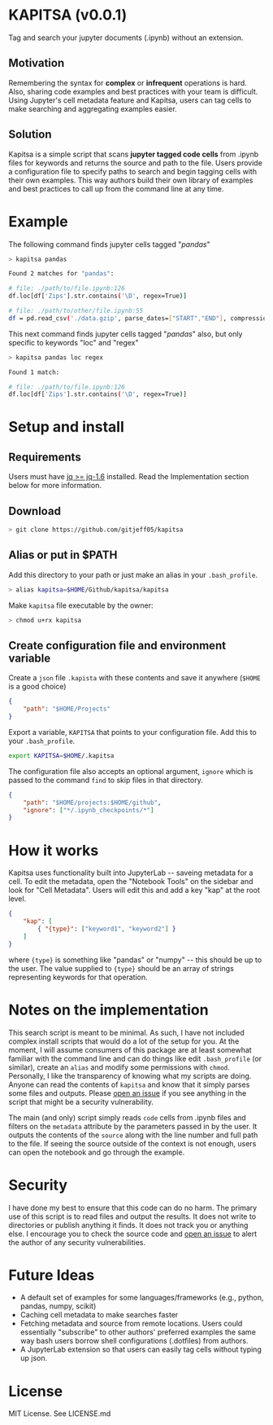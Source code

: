 # KAPITSA (v0.0.1)

Tag and search your jupyter documents (.ipynb) without an extension.

## Motivation

Remembering the syntax for **complex** or **infrequent** operations is hard. Also, sharing code examples and best practices with your team is difficult. Using Jupyter's cell metadata feature and Kapitsa, users can tag cells to make searching and aggregating examples easier.

## Solution

Kapitsa is a simple script that scans **jupyter tagged code cells** from .ipynb files for keywords and returns the source and path to the file. Users provide a configuration file to specify paths to search and begin tagging cells with their own examples. This way authors build their own library of examples and best practices to call up from the command line at any time.

# Example
<!-- 
https://colorhunt.co/palette/170332
ffae8f
ff677d
cd6684
6f5a7e 
-->

<!-- <style>
    .host { color: #6f5a7e }
    .prompt { color: #6f5a7e } 
    .kapitsa { color: #ff677d }
    .search { color: #ffae8f}
</style> -->

The following command finds jupyter cells tagged "*pandas*"


```bash session
> kapitsa pandas

Found 2 matches for "pandas":

# file: ./path/to/file.ipynb:126
df.loc[df['Zips'].str.contains('\D', regex=True)]

# file: ./path/to/other/file.ipynb:55
df = pd.read_csv('./data.gzip', parse_dates=["START","END"], compression='gzip', dtype={ 'ZIP': 'str'})
```

This next command finds jupyter cells tagged "*pandas*" also, but only specific to keywords "loc" and "regex"

```bash session
> kapitsa pandas loc regex

Found 1 match:

# file: ./path/to/file.ipynb:126
df.loc[df['Zips'].str.contains('\D', regex=True)]
```

# Setup and install

## Requirements

Users must have [jq >= jq-1.6](https://stedolan.github.io/jq/) installed. Read the Implementation section below for more information.

## Download

```bash session
> git clone https://github.com/gitjeff05/kapitsa
```

## Alias or put in $PATH

Add this directory to your path or just make an alias in your `.bash_profile`.

```bash session
> alias kapitsa=$HOME/Github/kapitsa/kapitsa
```
Make `kapitsa` file executable by the owner:

```bash session
> chmod u+rx kapitsa
```

## Create configuration file and environment variable

Create a `json` file `.kapista` with these contents and save it anywhere (`$HOME` is a good choice)

```json
{
    "path": "$HOME/Projects"
}
```

Export a variable, `KAPITSA` that points to your configuration file. Add this to your `.bash_profile`.

```bash
export KAPITSA=$HOME/.kapitsa
```

The configuration file also accepts an optional argument, `ignore` which is passed to the command `find` to skip files in that directory.

```json
{
    "path": "$HOME/projects:$HOME/github",
    "ignore": ["*/.ipynb_checkpoints/*"]
}
```

# How it works

Kapitsa uses functionality built into JupyterLab -- saveing metadata for a cell. To edit the metadata, open the "Notebook Tools" on the sidebar and look for "Cell Metadata". Users will edit this and add a key "kap" at the root level.

```json
{
    "kap": [
        { "{type}": ["keyword1", "keyword2"] }
    ]
}
```

where `{type}` is something like "pandas" or "numpy" -- this should be up to the user. The value supplied to `{type}` should be an array of strings representing keywords for that operation.

# Notes on the implementation

This search script is meant to be minimal. As such, I have not included complex install scripts that would do a lot of the setup for you. At the moment, I will assume consumers of this package are at least somewhat familiar with the command line and can do things like edit `.bash_profile` (or similar), create an `alias` and modify some permissions with `chmod`. Personally, I like the transparency of knowing what my scripts are doing. Anyone can read the contents of `kapitsa` and know that it simply parses some files and outputs. Please [open an issue](https://github.com/gitjeff05/kapitsa/issues) if you see anything in the script that might be a security vulnerability.

The main (and only) script simply reads `code` cells from .ipynb files and filters on the `metadata` attribute by the parameters passed in by the user. It outputs the contents of the `source` along with the line number and full path to the file. If seeing the source outside of the context is not enough, users can open the notebook and go through the example.

# Security 

I have done my best to ensure that this code can do no harm. The primary use of this script is to read files and output the results. It does not write to directories or publish anything it finds. It does not track you or anything else. I encourage you to check the source code and [open an issue](https://github.com/gitjeff05/kapitsa/issues) to alert the author of any security vulnerabilities. 

# Future Ideas

- A default set of examples for some languages/frameworks (e.g., python, pandas, numpy, scikit)
- Caching cell metadata to make searches faster
- Fetching metadata and source from remote locations. Users could essentially "subscribe" to other authors' preferred examples the same way bash users borrow shell configurations (.dotfiles) from authors.
- A JupyterLab extension so that users can easily tag cells without typing up json.

# License
MIT License. See LICENSE.md